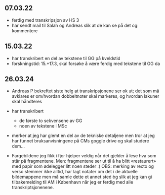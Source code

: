 ## 07.03.22

- ferdig med transkripsjon av HS 3
- har sendt mail til Salah og Andreas slik at de kan se på det og kommentere

## 15.03.22

- har transkribert en del av tekstene til GG på kveldstid
- forskningstid: 15.+17.3, skal forsøke å være ferdig med tekstene til GG da

## 26.03.24

- Andreas P bekreftet siste helg at transkripsjonene ser ok ut; det som må avklares er om/hvordan dobbeltnoter skal markeres, og hvordan lakuner skal håndteres
- har transkribert
  - de første to sekvensene av GG
  - noen av tekstene i MSc
- merker at jeg har glemt en del av de tekniske detaljene men tror at jeg har funnet bruksanvisningene på CMs goggle drive og skal studere dem...

- Fargebildene jeg fikk i fjor hjelper veldig når det gjelder å lese hva som står på fragmentene.  Men: fragmentene ser ut til å ha blitt «restaurert» med papir som ødelegger litt noen steder :(  OBS: merking av recto og verso stemmer ikke alltid, har lagt notater om det i de aktuelle bildemappene men må samle dette et annet sted òg slik at jeg kan gi tilbakemelding til AM i København når jeg er ferdig med alle transkriptsjonenene.
